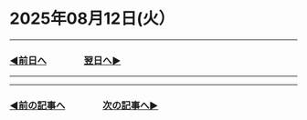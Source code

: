 # 2025年08月12日(火）

---

### [◀️前日へ](https://github.com/yuasys/chatty-journal/blob/main/2025/08/2025-08-11.md)&emsp;&emsp;&emsp;&emsp;[翌日へ▶️](https://github.com/yuasys/chatty-journal/blob/main/2025/08/2025-08-13.md)

---
---

### [◀️前の記事へ](https://github.com/yuasys/chatty-journal/blob/main/2025/08/2025-08-02.md)&emsp;&emsp;&emsp;&emsp;[次の記事へ▶️](https://github.com/yuasys/chatty-journal/blob/main/2025/08/2025-08-13.md)
